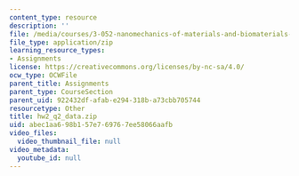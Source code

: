 ```yaml
---
content_type: resource
description: ''
file: /media/courses/3-052-nanomechanics-of-materials-and-biomaterials-spring-2007/abec1aa698b157e769767ee58066aafb_hw2_q2_data.zip
file_type: application/zip
learning_resource_types:
- Assignments
license: https://creativecommons.org/licenses/by-nc-sa/4.0/
ocw_type: OCWFile
parent_title: Assignments
parent_type: CourseSection
parent_uid: 922432df-afab-e294-318b-a73cbb705744
resourcetype: Other
title: hw2_q2_data.zip
uid: abec1aa6-98b1-57e7-6976-7ee58066aafb
video_files:
  video_thumbnail_file: null
video_metadata:
  youtube_id: null
---
```

